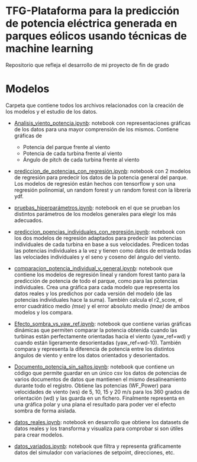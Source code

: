 # TFG-Plataforma para la predicción de potencia eléctrica generada en parques eólicos usando técnicas de machine learning
Repositorio que refleja el desarrollo de mi proyecto de fin de grado

# Modelos
Carpeta que contiene todos los archivos relacionados con la creación de los modelos y el estudio de los datos.

- [Analisis_viento_potencia.ipynb](https://github.com/Lucia1009/TFG-Red-neuronal-turbinas-eolicas/blob/main/Analisis_viento_potencia.ipynb "Analisis_viento_potencia.ipynb"): notebook con representaciones gráficas de los datos para una mayor comprensión de los mismos. Contiene gráficas de
	- Potencia del parque frente al viento
	- Potencia de cada turbina frente al viento
	- Ángulo de pitch de cada turbina frente al viento

- [prediccion_de_potencias_con_regresión.ipynb](https://github.com/Lucia1009/TFG-Red-neuronal-turbinas-eolicas/blob/main/prediccion_de_potencias_con_regresi%C3%B3n.ipynb "prediccion_de_potencias_con_regresión.ipynb"): notebook con 2 modelos de regresión para predecir los datos de la potencia general del parque. Los modelos de regresión están hechos con tensorflow y son una regresión polinomial, un random forest y un random forest con la librería ydf. 

- [pruebas_hiperparámetros.ipynb](https://github.com/Lucia1009/TFG-Red-neuronal-turbinas-eolicas/blob/main/pruebas_hiperpar%C3%A1metros.ipynb "pruebas_hiperparámetros.ipynb"): notebook en el que se prueban los distintos parámetros de los modelos generales para elegir los más adecuados.

- [prediccion_poencias_individuales_con_regresión.ipynb](https://github.com/Lucia1009/TFG-Red-neuronal-turbinas-eolicas/blob/main/predicci%C3%B3n_potencias_individuales_con_regresi%C3%B3n.ipynb "prediccion_poencias_individuales_con_regresión.ipynb"): notebook con los dos modelos de regresión adaptados para predecir las potencias individuales de cada turbina en base a sus velocidades. Predicen todas las potencias individuales a la vez y tienen como datos de entrada todas las velociades individuales y el seno y coseno del ángulo del viento.

- [comparacion_potencia_individual_y_general.ipynb](https://github.com/Lucia1009/TFG-Red-neuronal-turbinas-eolicas/blob/main/comparacion_potencia_individual_y_general.ipynb "comparacion_potencia_individual_y_general"): notebook que contiene los modelos de regresión lineal y random forest tanto para la predicción de potencia de todo el parque, como para las potencias individuales. Crea una gráfica para cada modelo que representa los datos reales y los predichos por cada versión del modelo (de las potencias individuales hace la suma). También calcula el r2_score, el error cuadrático medio *(mse)* y el error absoluto medio *(mae)* de ambos modelos y los compara.

- [Efecto_sombra_vs_yaw_ref.ipynb](https://github.com/Lucia1009/TFG-Red-neuronal-turbinas-eolicas/blob/desarrollo/Efecto_sombra_vs_yaw_ref.ipynb "Efecto_sombra_vs_yaw_ref.ipynb"): notebook que contiene varias gráficas dinámicas que permiten comparar la potencia obtenida cuando las turbinas están perfectamente orientadas hacia el viento (yaw_ref=wd) y cuando están ligeramente desorientadas (yaw_ref=wd-10). También compara y representa la diferencia de potencia entre los distintos ángulos de viento y entre los datos orientados y desorientados.

- [Documento_potencia_sin_saltos.ipynb](https://github.com/Lucia1009/TFG-Plataforma-para-la-prediccion-de-potencia-electrica-generada-en-parques-eolicos/blob/main/Documento_potencia_sin_saltos.ipynb "Documento_potencia_sin_saltos.ipynb"): notebook que contiene un código que permite guardar en un único csv los datos de potencias de varios documentos de datos que mantienen el mismo desalineamiento durante todo el registro. Obtiene las potencias (WF_Power) para velocidades de viento (ws) de 5, 10, 15 y 20 m/s  para los 360 grados de orientación (wd) y las guarda en un fichero. Finalmente representa en una gráfica polar y una plana el resultado para poder ver el efecto sombra de forma aislada.

- [datos_reales.ipynb](htthttps://github.com/Lucia1009/TFG-Plataforma-para-la-prediccion-de-potencia-electrica-generada-en-parques-eolicos/blob/main/modelos/datos_reales.ipynbp:// "datos_reales.ipynb"): notebook en desarrollo que obtiene los datasets de datos reales y los transforma y visualiza para comprobar si son útiles para crear modelos.

- [datos_variados.ipynb](http:/https://github.com/Lucia1009/TFG-Plataforma-para-la-prediccion-de-potencia-electrica-generada-en-parques-eolicos/blob/main/modelos/datos_variados.ipynb/ "datos_variados.ipynb"): notebook que filtra y representa gráficamente datos del simulador con variaciones de setpoint, direcciones, etc.

